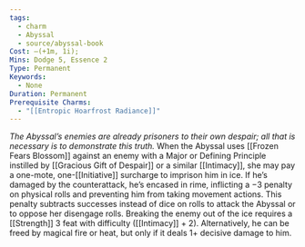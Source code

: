```yaml
---
tags:
  - charm
  - Abyssal
  - source/abyssal-book
Cost: —(+1m, 1i); 
Mins: Dodge 5, Essence 2
Type: Permanent
Keywords:
  - None
Duration: Permanent
Prerequisite Charms:
  - "[[Entropic Hoarfrost Radiance]]"
---
```

*The Abyssal’s enemies are already prisoners to their own despair; all that is necessary is to demonstrate this truth.*
When the Abyssal uses [[Frozen Fears Blossom]] against an enemy with a Major or Defining Principle instilled by [[Gracious Gift of Despair]] or a similar [[Intimacy]], she may pay a one-mote, one-[[Initiative]] surcharge to imprison him in ice. If he’s damaged by the counterattack, he’s encased in rime, inflicting a −3 penalty on physical rolls and preventing him from taking movement actions. This penalty subtracts successes instead of dice on rolls to attack the Abyssal or to oppose her disengage rolls.
Breaking the enemy out of the ice requires a [[Strength]] 3 feat with difficulty ([[Intimacy]] + 2). Alternatively, he can be freed by magical fire or heat, but only if it deals 1+ decisive damage to him.